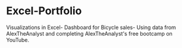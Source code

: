 # Excel-Portfolio
Visualizations in Excel-
Dashboard for Bicycle sales- Using data from AlexTheAnalyst and completing AlexTheAnalyst's free bootcamp on YouTube.
